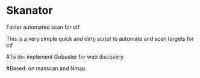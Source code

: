 # Skanator
Faster automated scan for ctf

This is a very simple quick and dirty script to automate and scan targets for ctf


#To do:
implement Gobuster for web discovery.

#Based: on 
masscan and Nmap.
